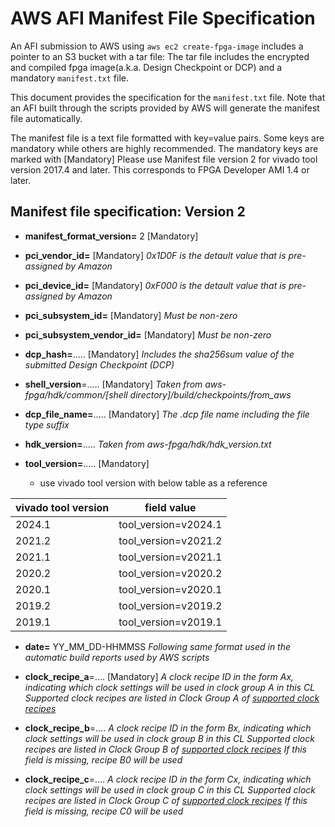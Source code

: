 # AWS AFI Manifest File Specification

An AFI submission to AWS using  `aws ec2 create-fpga-image` includes a pointer to an S3 bucket with a tar file: The tar file includes the encrypted and compiled fpga image(a.k.a. Design Checkpoint or DCP) and a mandatory `manifest.txt` file.

This document provides the specification for the `manifest.txt` file.  Note that an AFI built through the scripts provided by AWS will generate the manifest file automatically.


The manifest file is a text file formatted with key=value pairs. Some keys are mandatory while others are highly recommended. The mandatory keys are marked with [Mandatory] Please use Manifest file version 2 for vivado tool version 2017.4 and later. This corresponds to FPGA Developer AMI 1.4 or later.

## Manifest file specification: Version 2

* **manifest_format_version=** 2 [Mandatory]

* **pci_vendor_id=** [Mandatory]
      *0x1D0F is the detault value that is pre-assigned by Amazon*

* **pci_device_id=** [Mandatory]
      *0xF000 is the detault value that is pre-assigned by Amazon*

* **pci_subsystem_id=** [Mandatory]
      *Must be non-zero*

* **pci_subsystem_vendor_id=** [Mandatory]
      *Must be non-zero*

* **dcp_hash=**.....   [Mandatory]
      *Includes the sha256sum value of the submitted Design Checkpoint (DCP)*

* **shell_version**=.....   [Mandatory]
      *Taken from aws-fpga/hdk/common/[shell directory]/build/checkpoints/from_aws*

* **dcp_file_name=**.....   [Mandatory]
      *The .dcp file name including the file type suffix*

* **hdk_version=**.....
     *Taken from aws-fpga/hdk/hdk_version.txt*

* **tool_version=**.....   [Mandatory]
  * use vivado tool version with below table as a reference

| vivado tool version | field value          |
|---------------------|----------------------|
| 2024.1              | tool_version=v2024.1 |
| 2021.2              | tool_version=v2021.2 |
| 2021.1              | tool_version=v2021.1 |
| 2020.2              | tool_version=v2020.2 |
| 2020.1              | tool_version=v2020.1 |
| 2019.2              | tool_version=v2019.2 |
| 2019.1              | tool_version=v2019.1 |

* **date=** YY_MM_DD-HHMMSS
     *Following same format used in the automatic build reports used by AWS scripts*

* **clock_recipe_a**=....   [Mandatory]
    *A clock recipe ID in the form Ax, indicating which clock settings will be used in clock group A in this CL*
    *Supported clock recipes are listed in Clock Group A of [supported clock recipes](./clock_recipes.csv)*

* **clock_recipe_b**=....
    *A clock recipe ID in the form Bx, indicating which clock settings will be used in clock group B in this CL*
    *Supported clock recipes are listed in Clock Group B of [supported clock recipes](./clock_recipes.csv)*
    *If this field is missing, recipe B0 will be used*

* **clock_recipe_c**=....
      *A clock recipe ID in the form Cx, indicating which clock settings will be used in clock group C in this CL*
      *Supported clock recipes are listed in Clock Group C of [supported clock recipes](./clock_recipes.csv)*
      *If this field is missing, recipe C0 will be used*
